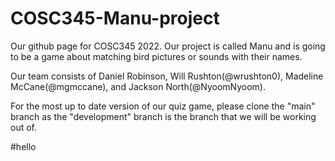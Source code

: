 # COSC345-Manu-project
Our github page for COSC345 2022. Our project is called Manu and is going to be a game about matching bird pictures or sounds with their names.

Our team consists of Daniel Robinson, Will Rushton(@wrushton0), Madeline McCane(@mgmccane), and Jackson North(@NyoomNyoom).

For the most up to date version of our quiz game, please clone the "main"
branch as the "development" branch is the branch that we will be working out of.

#hello
